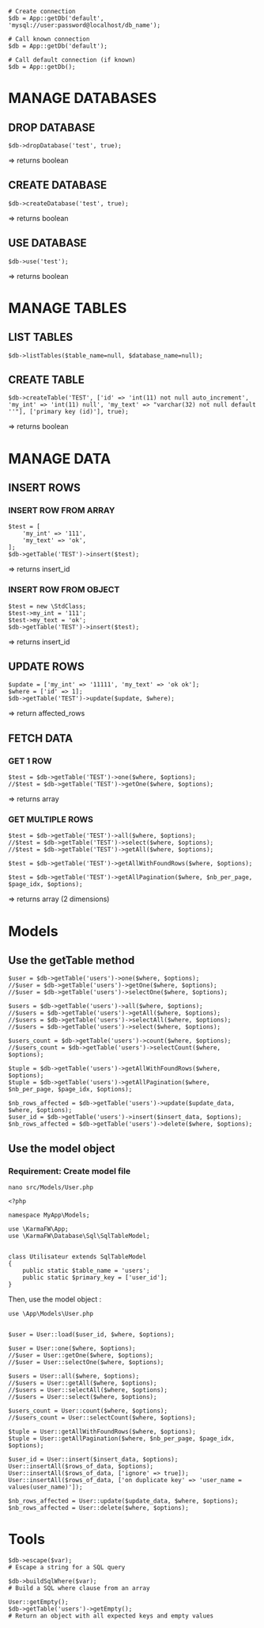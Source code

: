 
```
# Create connection
$db = App::getDb('default', 'mysql://user:password@localhost/db_name');

# Call known connection
$db = App::getDb('default');

# Call default connection (if known)
$db = App::getDb();
```

# MANAGE DATABASES

## DROP DATABASE
```
$db->dropDatabase('test', true);
```
=> returns boolean

## CREATE DATABASE
```
$db->createDatabase('test', true);
```
=> returns boolean

## USE DATABASE
```
$db->use('test');
```
=> returns boolean


# MANAGE TABLES

## LIST TABLES
```
$db->listTables($table_name=null, $database_name=null);
```

## CREATE TABLE
```
$db->createTable('TEST', ['id' => 'int(11) not null auto_increment', 'my_int' => 'int(11) null', 'my_text' => "varchar(32) not null default ''"], ['primary key (id)'], true);
```
=> returns boolean



# MANAGE DATA

## INSERT ROWS

### INSERT ROW FROM ARRAY
```
$test = [
    'my_int' => '111',
    'my_text' => 'ok',
];
$db->getTable('TEST')->insert($test);
```
=> returns insert_id

### INSERT ROW FROM OBJECT
```
$test = new \StdClass;
$test->my_int = '111';
$test->my_text = 'ok';
$db->getTable('TEST')->insert($test);
```
=> returns insert_id


## UPDATE ROWS
```
$update = ['my_int' => '11111', 'my_text' => 'ok ok'];
$where = ['id' => 1];
$db->getTable('TEST')->update($update, $where);
```
=> return affected_rows


## FETCH DATA

### GET 1 ROW
```
$test = $db->getTable('TEST')->one($where, $options);
//$test = $db->getTable('TEST')->getOne($where, $options);
```
=> returns array


### GET MULTIPLE ROWS
```
$test = $db->getTable('TEST')->all($where, $options);
//$test = $db->getTable('TEST')->select($where, $options);
//$test = $db->getTable('TEST')->getAll($where, $options);

$test = $db->getTable('TEST')->getAllWithFoundRows($where, $options);

$test = $db->getTable('TEST')->getAllPagination($where, $nb_per_page, $page_idx, $options);
```
=> returns array (2 dimensions)


# Models


## Use the getTable method

```
$user = $db->getTable('users')->one($where, $options);
//$user = $db->getTable('users')->getOne($where, $options);
//$user = $db->getTable('users')->selectOne($where, $options);

$users = $db->getTable('users')->all($where, $options);
//$users = $db->getTable('users')->getAll($where, $options);
//$users = $db->getTable('users')->selectAll($where, $options);
//$users = $db->getTable('users')->select($where, $options);

$users_count = $db->getTable('users')->count($where, $options);
//$users_count = $db->getTable('users')->selectCount($where, $options);

$tuple = $db->getTable('users')->getAllWithFoundRows($where, $options);
$tuple = $db->getTable('users')->getAllPagination($where, $nb_per_page, $page_idx, $options);
```

```
$nb_rows_affected = $db->getTable('users')->update($update_data, $where, $options);
$user_id = $db->getTable('users')->insert($insert_data, $options);
$nb_rows_affected = $db->getTable('users')->delete($where, $options);
```


## Use the model object

### Requirement: Create model file

```
nano src/Models/User.php
```

```
<?php

namespace MyApp\Models;

use \KarmaFW\App;
use \KarmaFW\Database\Sql\SqlTableModel;


class Utilisateur extends SqlTableModel
{
    public static $table_name = 'users';
    public static $primary_key = ['user_id'];
}
```

Then, use the model object :
```
use \App\Models\User.php


$user = User::load($user_id, $where, $options);

$user = User::one($where, $options);
//$user = User::getOne($where, $options);
//$user = User::selectOne($where, $options);

$users = User::all($where, $options);
//$users = User::getAll($where, $options);
//$users = User::selectAll($where, $options);
//$users = User::select($where, $options);

$users_count = User::count($where, $options);
//$users_count = User::selectCount($where, $options);

$tuple = User::getAllWithFoundRows($where, $options);
$tuple = User::getAllPagination($where, $nb_per_page, $page_idx, $options);
```

```
$user_id = User::insert($insert_data, $options);
User::insertAll($rows_of_data, $options);
User::insertAll($rows_of_data, ['ignore' => true]);
User::insertAll($rows_of_data, ['on duplicate key' => 'user_name = values(user_name)']);

$nb_rows_affected = User::update($update_data, $where, $options);
$nb_rows_affected = User::delete($where, $options);
```


# Tools

```
$db->escape($var);
# Escape a string for a SQL query
```

```
$db->buildSqlWhere($var);
# Build a SQL where clause from an array
```

```
User::getEmpty();
$db->getTable('users')->getEmpty();
# Return an object with all expected keys and empty values
```
